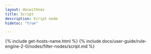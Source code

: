 ```yaml
---
layout: docwithnav
title: Script
description: Script node
hidetoc: "true"

---
```


{% include get-hosts-name.html %}
{% include docs/user-guide/rule-engine-2-0/nodes/filter-nodes/script.md %}
